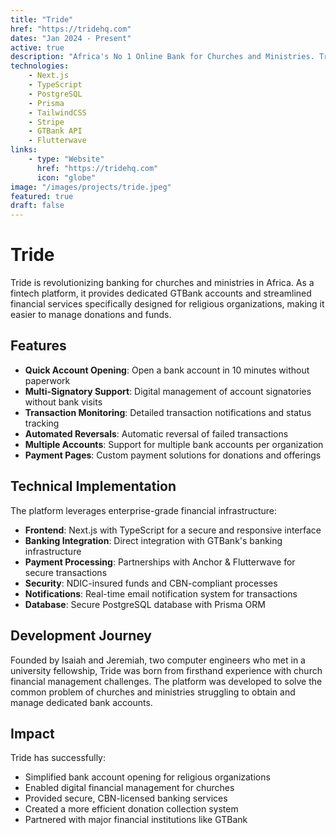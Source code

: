 ```yaml
---
title: "Tride"
href: "https://tridehq.com"
dates: "Jan 2024 - Present"
active: true
description: "Africa's No 1 Online Bank for Churches and Ministries. Tride helps religious organizations receive funds faster from members and donors with dedicated bank accounts and online payment options."
technologies:
    - Next.js
    - TypeScript
    - PostgreSQL
    - Prisma
    - TailwindCSS
    - Stripe
    - GTBank API
    - Flutterwave
links:
    - type: "Website"
      href: "https://tridehq.com"
      icon: "globe"
image: "/images/projects/tride.jpeg"
featured: true
draft: false
---
```


# Tride

Tride is revolutionizing banking for churches and ministries in Africa. As a fintech platform, it provides dedicated GTBank accounts and streamlined financial services specifically designed for religious organizations, making it easier to manage donations and funds.

## Features

-   **Quick Account Opening**: Open a bank account in 10 minutes without paperwork
-   **Multi-Signatory Support**: Digital management of account signatories without bank visits
-   **Transaction Monitoring**: Detailed transaction notifications and status tracking
-   **Automated Reversals**: Automatic reversal of failed transactions
-   **Multiple Accounts**: Support for multiple bank accounts per organization
-   **Payment Pages**: Custom payment solutions for donations and offerings

## Technical Implementation

The platform leverages enterprise-grade financial infrastructure:

-   **Frontend**: Next.js with TypeScript for a secure and responsive interface
-   **Banking Integration**: Direct integration with GTBank's banking infrastructure
-   **Payment Processing**: Partnerships with Anchor & Flutterwave for secure transactions
-   **Security**: NDIC-insured funds and CBN-compliant processes
-   **Notifications**: Real-time email notification system for transactions
-   **Database**: Secure PostgreSQL database with Prisma ORM

## Development Journey

Founded by Isaiah and Jeremiah, two computer engineers who met in a university fellowship, Tride was born from firsthand experience with church financial management challenges. The platform was developed to solve the common problem of churches and ministries struggling to obtain and manage dedicated bank accounts.

## Impact

Tride has successfully:

-   Simplified bank account opening for religious organizations
-   Enabled digital financial management for churches
-   Provided secure, CBN-licensed banking services
-   Created a more efficient donation collection system
-   Partnered with major financial institutions like GTBank
